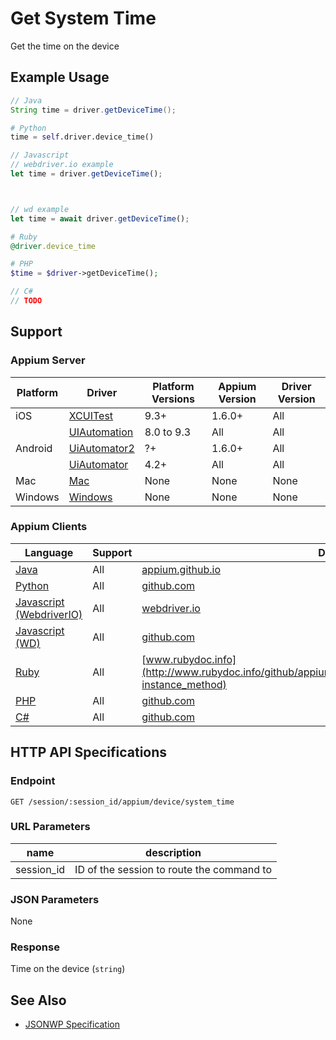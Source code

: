 # Get System Time

Get the time on the device
## Example Usage

```java
// Java
String time = driver.getDeviceTime();

```

```python
# Python
time = self.driver.device_time()

```

```javascript
// Javascript
// webdriver.io example
let time = driver.getDeviceTime();



// wd example
let time = await driver.getDeviceTime();

```

```ruby
# Ruby
@driver.device_time

```

```php
# PHP
$time = $driver->getDeviceTime();

```

```csharp
// C#
// TODO

```



## Support

### Appium Server

|Platform|Driver|Platform Versions|Appium Version|Driver Version|
|--------|----------------|------|--------------|--------------|
| iOS | [XCUITest](/docs/en/drivers/ios-xcuitest.md) | 9.3+ | 1.6.0+ | All |
|  | [UIAutomation](/docs/en/drivers/ios-uiautomation.md) | 8.0 to 9.3 | All | All |
| Android | [UiAutomator2](/docs/en/drivers/android-uiautomator2.md) | ?+ | 1.6.0+ | All |
|  | [UiAutomator](/docs/en/drivers/android-uiautomator.md) | 4.2+ | All | All |
| Mac | [Mac](/docs/en/drivers/mac.md) | None | None | None |
| Windows | [Windows](/docs/en/drivers/windows.md) | None | None | None |

### Appium Clients

|Language|Support|Documentation|
|--------|-------|-------------|
|[Java](https://github.com/appium/java-client/releases/latest)| All |  [appium.github.io](http://appium.github.io/java-client/io/appium/java_client/HasDeviceTime.html#getDeviceTime--)  |
|[Python](https://github.com/appium/python-client/releases/latest)| All |  [github.com](https://github.com/appium/python-client/blob/master/appium/webdriver/webdriver.py#L798)  |
|[Javascript (WebdriverIO)](http://webdriver.io/index.html)| All |  [webdriver.io](http://webdriver.io/api/mobile/getDeviceTime.html)  |
|[Javascript (WD)](https://github.com/admc/wd/releases/latest)| All |  [github.com](https://github.com/admc/wd/blob/master/lib/commands.js#L3119)  |
|[Ruby](https://github.com/appium/ruby_lib/releases/latest)| All |  [www.rubydoc.info](http://www.rubydoc.info/github/appium/ruby_lib_core/Appium/Core/Device#device_time-instance_method)  |
|[PHP](https://github.com/appium/php-client/releases/latest)| All |  [github.com](https://github.com/appium/php-client/)  |
|[C#](https://github.com/appium/appium-dotnet-driver/releases/latest)| All |  [github.com](https://github.com/appium/appium-dotnet-driver/)  |

## HTTP API Specifications

### Endpoint

`GET /session/:session_id/appium/device/system_time`

### URL Parameters

|name|description|
|----|-----------|
|session_id|ID of the session to route the command to|

### JSON Parameters

None

### Response

Time on the device (`string`)

## See Also

* [JSONWP Specification](https://github.com/appium/appium-base-driver/blob/master/lib/protocol/routes.js#L333)
